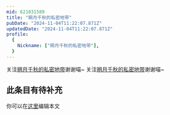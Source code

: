 ```yaml
---
mid: 621031589
title: "朔月千秋的私密地带"
pubDate: "2024-11-04T11:22:07.871Z"
updatedDate: "2024-11-04T11:22:07.871Z"
profile:
  {
    Nickname: ["朔月千秋的私密地带"],
  }
---
```


关注[朔月千秋的私密地带](https://space.bilibili.com/621031589)谢谢喵~ 关注[朔月千秋的私密地带](https://space.bilibili.com/621031589)谢谢喵~

## 此条目有待补充
你可以在[这里](https://github.com/Yuhanawa/VTuber.ICU/edit/master/src/content/v/朔月千秋的私密地带/index.md)编辑本文
